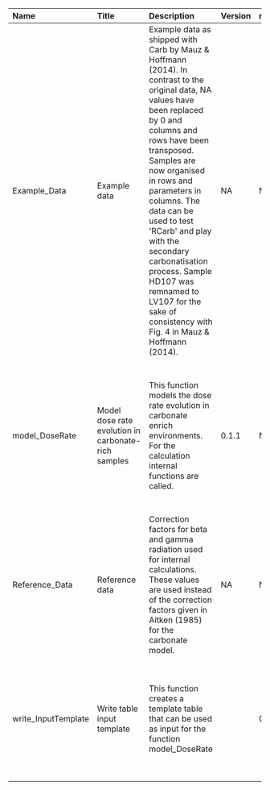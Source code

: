 

| Name                | Title                                               | Description                                                                                                                                                                                                                                                                                                                                                                                                                                   | Version | m.Date | m.Time | Author                                                                                                                                                      | Citation                                                                                                                                                                                                                                                                                           |
|:--------------------|:----------------------------------------------------|:----------------------------------------------------------------------------------------------------------------------------------------------------------------------------------------------------------------------------------------------------------------------------------------------------------------------------------------------------------------------------------------------------------------------------------------------|:--------|:-------|:-------|:------------------------------------------------------------------------------------------------------------------------------------------------------------|:---------------------------------------------------------------------------------------------------------------------------------------------------------------------------------------------------------------------------------------------------------------------------------------------------|
| Example_Data        | Example data                                        | Example data as shipped with  Carb  by Mauz & Hoffmann (2014). In contrast to the original data,  NA  values have been replaced by 0 and columns and rows have been transposed. Samples are now organised in rows and parameters in columns.  The data can be used to test 'RCarb' and play with the secondary carbonatisation process. Sample HD107 was remnamed to LV107 for the sake of consistency with Fig. 4 in Mauz & Hoffmann (2014). | NA      | NA     | NA     | Mauz & Hoffmann (2014), with minor modifcations by Sebastian Kreutzer, IRAMAT-CRP2A, UMR 5060, -  CNRS-Université Bordeaux Montaigne (France) -       | NA                                                                                                                                                                                                                                                                                                 |
| model_DoseRate      | Model dose rate evolution in carbonate-rich samples | This function models the dose rate evolution in carbonate enrich environments. For the calculation internal functions are called.                                                                                                                                                                                                                                                                                                             | 0.1.1   | NA     | NA     | Sebastian Kreutzer, IRAMAT-CRP2A, UMR 5060, Université Bordeaux Montagine (France); based -  on 'MATLAB' code given in file Carb_2007a.m of  Carb  -  | Kreutzer, S. (2019). model_DoseRate(): Model dose rate evolution in carbonate-rich samples. Function version 0.1.1. In: Kreutzer, S., Nathan, R.P., Mauz, B. (2019). RCarb: Dose Rate Modelling of Carbonate-Rich Samples R package version 0.1.3.9000-2. https://CRAN.R-project.org/package=RCarb |
| Reference_Data      | Reference data                                      | Correction factors for beta and gamma radiation used for internal calculations. These values are used instead of the correction factors given in Aitken (1985) for the carbonate model.                                                                                                                                                                                                                                                       | NA      | NA     | NA     | NA                                                                                                                                                          | NA                                                                                                                                                                                                                                                                                                 |
| write_InputTemplate | Write table input template                          | This function creates a template table that can be used as input for the function model_DoseRate                                                                                                                                                                                                                                                                                                                                              |         | 0.1.0  | NA     | Sebastian Kreutzer, IRAMAT-CRP2A, UMR 5060, CNRS - Université Bordeaux Montaigne (France) -                                                              | Kreutzer, S. (2019). write_InputTemplate(): Write table input template. Function version 0.1.0. In: Kreutzer, S., Nathan, R.P., Mauz, B. (2019). RCarb: Dose Rate Modelling of Carbonate-Rich Samples R package version 0.1.3.9000-2. https://CRAN.R-project.org/package=RCarb                     |


